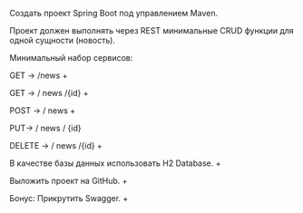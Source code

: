 Создать проект Spring Boot под управлением Maven.

Проект должен выполнять через REST минимальные CRUD функции для одной сущности (новость).

Минимальный набор сервисов:

GET -> /news + 

GET -> / news /{id} +

POST -> / news + 

PUT-> / news / {id}

DELETE -> / news /{id} + 

В качестве базы данных использовать H2 Database. + 

Выложить проект на GitHub. + 

Бонус: Прикрутить Swagger. +

